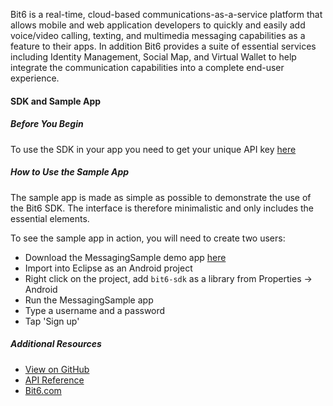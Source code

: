 Bit6 is a real-time, cloud-based communications-as-a-service platform that allows
mobile and web application developers to quickly and easily add voice/video calling, 
texting, and multimedia messaging capabilities as a feature to their apps.
In addition Bit6 provides a suite of essential services including Identity Management, 
Social Map, and Virtual Wallet to help integrate the communication capabilities into a complete end-user experience.

#### SDK and Sample App

##### Before You Begin

To use the SDK in your app you need to get your unique API key [here](http://bit6.com/contact/)

##### How to Use the Sample App

The sample app is made as simple as possible to demonstrate the use of the Bit6 SDK. The interface is therefore minimalistic and only includes the essential elements.

To see the sample app in action, you will need to create two users:

* Download the MessagingSample demo app [here](https://github.com/bit6/bit6-android-sdk)
* Import into Eclipse as an Android project
* Right click on the project, add `bit6-sdk` as a library from Properties -> Android
* Run the MessagingSample app
* Type a username and a password
* Tap 'Sign up'

##### Additional Resources

* [View on GitHub](https://github.com/bit6/bit6-android-sdk)
* [API Reference](api/)
* [Bit6.com](http://bit6.com/)
